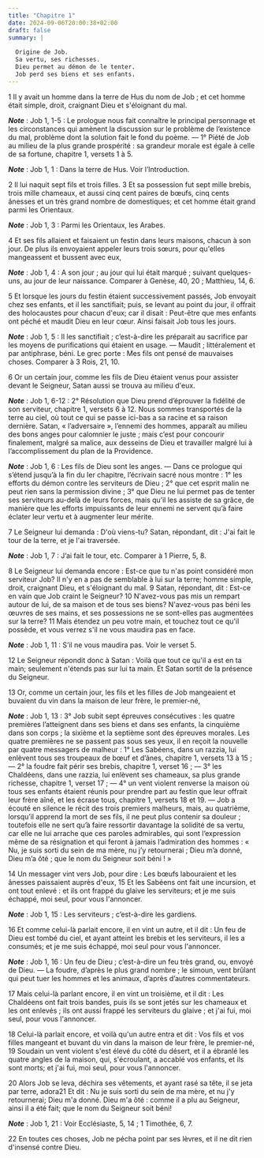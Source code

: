 ```yaml
---
title: "Chapitre 1"
date: 2024-09-06T20:00:38+02:00
draft: false
summary: |
  
  Origine de Job.
  Sa vertu, ses richesses.
  Dieu permet au démon de le tenter.
  Job perd ses biens et ses enfants.
---
```



1 Il y avait un homme dans la terre de Hus du nom de Job ; et cet homme était simple, droit, craignant Dieu et s'éloignant du mal.

***Note*** :  Job 1, 1-5 : Le prologue nous fait connaître le principal personnage et les circonstances qui amènent la discussion sur le problème de l’existence du mal, problème dont la solution fait le fond du poème. ― 1° Piété de Job au milieu de la plus grande prospérité : sa grandeur morale est égale à celle de sa fortune, chapitre 1, versets 1 à 5.

***Note*** :  Job 1, 1 : Dans la terre de Hus. Voir l’Introduction.

2 Il lui naquit sept fils et trois filles. 3 Et sa possession fut sept mille brebis, trois mille chameaux, et aussi cinq cent paires de bœufs, cinq cents ânesses et un très grand nombre de domestiques; et cet homme était grand parmi les Orientaux.

***Note*** :  Job 1, 3 : Parmi les Orientaux, les Arabes.


4 Et ses fils allaient et faisaient un festin dans leurs maisons, chacun à son jour. De plus ils envoyaient appeler leurs trois sœurs, pour qu'elles mangeassent et bussent avec eux,

***Note*** :  Job 1, 4 : A son jour ; au jour qui lui était marqué ; suivant quelques-uns, au jour de leur naissance. Comparer à Genèse, 40, 20 ; Matthieu, 14, 6.

5 Et lorsque les jours du festin étaient successivement passés, Job envoyait chez ses enfants, et il les sanctifiait; puis, se levant au point du jour, il offrait des holocaustes pour chacun d'eux; car il disait : Peut-être que mes enfants ont péché et maudit Dieu en leur cœur. Ainsi faisait Job tous les jours.

***Note*** :  Job 1, 5 : Il les sanctifiait ; c’est-à-dire les préparait au sacrifice par les moyens de purifications qui étaient en usage. ― Maudit ; littéralement et par antiphrase, béni. Le grec porte : Mes fils ont pensé de mauvaises choses. Comparer à 3 Rois, 21, 10.


6 Or un certain jour, comme les fils de Dieu étaient venus pour assister devant le Seigneur, Satan aussi se trouva au milieu d'eux.

***Note*** :  Job 1, 6-12 : 2° Résolution que Dieu prend d’éprouver la fidélité de son serviteur, chapitre 1, versets 6 à 12. Nous sommes transportés de la terre au ciel, où tout ce qui se passe ici-bas a sa racine et sa raison dernière. Satan, « l’adversaire », l’ennemi des hommes, apparaît au milieu des bons anges pour calomnier le juste ; mais c’est pour concourir finalement, malgré sa malice, aux desseins de Dieu et travailler malgré lui à l’accomplissement du plan de la Providence.

***Note*** :  Job 1, 6 : Les fils de Dieu sont les anges. ― Dans ce prologue qui s’étend jusqu’à la fin du Ier chapitre, l’écrivain sacré nous montre : 1° les efforts du démon contre les serviteurs de Dieu ; 2° que cet esprit malin ne peut rien sans la permission divine ; 3° que Dieu ne lui permet pas de tenter ses serviteurs au-delà de leurs forces, mais qu’il les assiste de sa grâce, de manière que les efforts impuissants de leur ennemi ne servent qu’à faire éclater leur vertu et à augmenter leur mérite.

7 Le Seigneur lui demanda : D'où viens-tu? Satan, répondant, dit : J'ai fait le tour de la terre, et je l'ai traversée.

***Note*** :  Job 1, 7 : J’ai fait le tour, etc. Comparer à 1 Pierre, 5, 8.

8 Le Seigneur lui demanda encore : Est-ce que tu n'as point considéré mon serviteur Job? Il n'y en a pas de semblable à lui sur la terre; homme simple, droit, craignant Dieu, et s'éloignant du mal. 9 Satan, répondant, dit : Est-ce en vain que Job craint le Seigneur? 10 N'avez-vous pas mis un rempart autour de lui, de sa maison et de tous ses biens? N'avez-vous pas béni les œuvres de ses mains, et ses possessions ne se sont-elles pas augmentées sur la terre? 11 Mais étendez un peu votre main, et touchez tout ce qu'il possède, et vous verrez s'il ne vous maudira pas en face.

***Note*** :  Job 1, 11 : S’il ne vous maudira pas. Voir le verset 5.

12 Le Seigneur répondit donc à Satan : Voilà que tout ce qu'il a est en ta main; seulement n'étends pas sur lui ta main. Et Satan sortit de la présence du Seigneur.


13 Or, comme un certain jour, les fils et les filles de Job mangeaient et buvaient du vin dans la maison de leur frère, le premier-né,

***Note*** :  Job 1, 13 : 3° Job subit sept épreuves consécutives : les quatre premières l’atteignent dans ses biens et dans ses enfants, la cinquième dans son corps ; la sixième et la septième sont des épreuves morales. Les quatre premières ne se passent pas sous ses yeux, il en reçoit la nouvelle par quatre messagers de malheur : 1° Les Sabéens, dans un razzia, lui enlèvent tous ses troupeaux de bœuf et d’ânes, chapitre 1, versets 13 à 15 ; ― 2° la foudre fait périr ses brebis, chapitre 1, verset 16 ; ― 3° les Chaldéens, dans une razzia, lui enlèvent ses chameaux, sa plus grande richesse, chapitre 1, verset 17 ; ― 4° un vent violent renverse la maison où tous ses enfants étaient réunis pour prendre part au festin que leur offrait leur frère aîné, et les écrase tous, chapitre 1, versets 18 et 19. ― Job a écouté en silence le récit des trois premiers malheurs, mais, au quatrième, lorsqu’il apprend la mort de ses fils, il ne peut plus contenir sa douleur ; toutefois elle ne sert qu’à faire ressortir davantage la
solidité de sa vertu, car elle ne lui arrache que ces paroles admirables, qui sont l’expression même de sa résignation et qui feront à jamais l’admiration des hommes : « Nu, je suis sorti du sein de ma mère, nu j’y retournerai ; Dieu m’a donné, Dieu m’a ôté ; que le nom du Seigneur soit béni ! »

14 Un messager vint vers Job, pour dire : Les bœufs labouraient et les ânesses paissaient auprès d'eux, 15 Et les Sabéens ont fait une incursion, et ont tout enlevé : et ils ont frappé du glaive les serviteurs; et je me suis échappé, moi seul, pour vous l'annoncer.

***Note*** :  Job 1, 15 : Les serviteurs ; c’est-à-dire les gardiens.


16 Et comme celui-là parlait encore, il en vint un autre, et il dit : Un feu de Dieu est tombé du ciel, et ayant atteint les brebis et les serviteurs, il les a consumés; et je me suis échappé, moi seul pour vous l'annoncer.

***Note*** :  Job 1, 16 : Un feu de Dieu ; c’est-à-dire un feu très grand, ou, envoyé de Dieu. ― La foudre, d’après le plus grand nombre ; le simoun, vent brûlant qui peut tuer les hommes et les animaux, d’après d’autres commentateurs.


17 Mais celui-là parlant encore, il en vint un troisième, et il dit : Les Chaldéens ont fait trois bandes, puis ils se sont jetés sur les chameaux et les ont enlevés ; ils ont aussi frappé les serviteurs du glaive ; et j'ai fui, moi seul, pour vous l'annoncer.


18 Celui-là parlait encore, et voilà qu'un autre entra et dit : Vos fils et vos filles mangeant et buvant du vin dans la maison de leur frère, le premier-né, 19 Soudain un vent violent s'est élevé du côté du désert, et il a ébranlé les quatre angles de la maison, qui, s'écroulant, a accablé vos enfants, et ils sont morts; et j'ai fui, moi seul, pour vous l'annoncer.


20 Alors Job se leva, déchira ses vêtements, et ayant rasé sa tête, il se jeta par terre, adora21 Et dit : Nu je suis sorti du sein de ma mère, et nu j'y retournerai; Dieu m'a donné. Dieu m'a ôté : comme il a plu au Seigneur, ainsi il a été fait; que le nom du Seigneur soit béni!

***Note*** :  Job 1, 21 : Voir Ecclésiaste, 5, 14 ; 1 Timothée, 6, 7.


22 En toutes ces choses, Job ne pécha point par ses lèvres, et il ne dit rien d'insensé contre Dieu.

